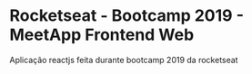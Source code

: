 # Rocketseat - Bootcamp 2019 - MeetApp Frontend Web
Aplicação reactjs feita durante bootcamp 2019 da rocketseat
